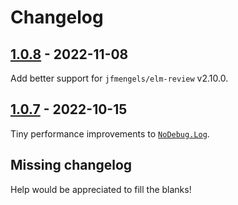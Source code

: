 # Changelog

## [1.0.8] - 2022-11-08

Add better support for `jfmengels/elm-review` v2.10.0.

## [1.0.7] - 2022-10-15

Tiny performance improvements to [`NoDebug.Log`].

## Missing changelog

Help would be appreciated to fill the blanks!

[1.0.8]: https://github.com/jfmengels/elm-review-debug/releases/tag/1.0.8
[1.0.7]: https://github.com/jfmengels/elm-review-debug/releases/tag/1.0.7

[`NoDebug.Log`]: (https://package.elm-lang.org/packages/jfmengels/elm-review-debug/latest/NoDebug-Log)
